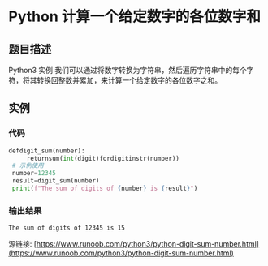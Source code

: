 # Python 计算一个给定数字的各位数字和

## 题目描述
Python3 实例
我们可以通过将数字转换为字符串，然后遍历字符串中的每个字符，将其转换回整数并累加，来计算一个给定数字的各位数字之和。

## 实例
### 代码
```python
defdigit_sum(number):
     returnsum(int(digit)fordigitinstr(number))
 # 示例使用
 number=12345
 result=digit_sum(number)
 print(f"The sum of digits of {number} is {result}")
```
### 输出结果
```
The sum of digits of 12345 is 15
```
源链接: [https://www.runoob.com/python3/python-digit-sum-number.html](https://www.runoob.com/python3/python-digit-sum-number.html)